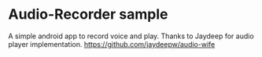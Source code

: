 Audio-Recorder sample
==============
A simple android app to record voice and play.
Thanks to Jaydeep for audio player implementation.
https://github.com/jaydeepw/audio-wife
